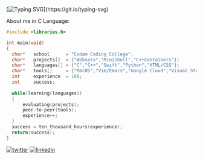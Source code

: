 [![Typing SVG](https://readme-typing-svg.herokuapp.com?color=%23539BF5&size=40&center=true&multiline=true&width=900&lines=Hello+World+!)](https://git.io/typing-svg)
 
About me in C Language:     
  
```C
#include <libraries.h>

int main(void)
{
  char*   school      = "Codam Coding College";
  char*   projects[]  = {"Webserv","Minishell","C++Containers"};
  char*   languages[] = {"C","C++","Swift","Python","HTML/CSS"};
  char*   tools[]     = {"MacOS","Vim/Emacs","Google Cloud","Visual Studio Code"};
  int     experience  = 100;
  int     success;
  
  while(learning(languages)) 
  {
      evaluating(projects);
      peer-to-peer(tools);
      experience++;
  }
  success = ten_thousand_hours(experience);
  return(success);
}
```

[![twitter](https://img.shields.io/badge/-@swenne-313131?style=flat-square&labelColor=313131&logo=Twitter&logoColor=white&color=313131)](https://www.twitter.com/swenne/) 
[![linkedin](https://img.shields.io/badge/-@swenne-313131?style=flat-square&labelColor=313131&logo=LinkedIn&logoColor=white&color=313131)](https://www.linkedin.com/in/swenne/)
<!--
[![instagram](https://img.shields.io/badge/-@swenne-313131?style=flat-square&labelColor=313131&logo=instagram&logoColor=white&color=313131)](https://www.instagram.com/swenne/)
-->

<!--
<img align="left" src="https://64.media.tumblr.com/db9bbe5cd14d36dc000bbc1928377fbf/tumblr_odbpuanvPu1v6psivo1_500.gif" width="280" height="280">

<!--
### Hi there 👋  My name is Swenne.
<!--
- 🔭  I’m currently working on CPP_Piscine
- 🌱  I’m currently learning C++ Language
- 💬  Ask me about Libft, Printf projects
- 📫  How to reach me: swofferh (Codam/42)
- ⚡ Fun fact: Earth is not totally round. With an equadorial radius of 6378.1370km and a polar radius of 6356.7523km, 
the difference between both radius are: 21.3847km (13.3 miles). This is around  0.33%. So if you demand mathematical precision, the earth is not an sphere.

<!--
Student at [Codam Coding College](https://www.codam.nl)


Here are some ideas to get you started:

- 🔭 I’m currently working on ...
- 🌱 I’m currently learning ...
- 👯 I’m looking to collaborate on ...
- 🤔 I’m looking for help with ...
- 💬 Ask me about ...
- 📫 How to reach me: ...
- 😄 Pronouns: ...
- ⚡ Fun fact: ...
-->
